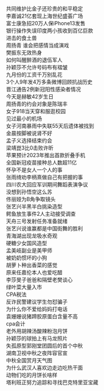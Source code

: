 共同维护比金子还珍贵的和平稳定  
李嘉诚21亿套现上海世纪盛荟广场  
富士康急招20万人保iPhone13发售  
银行操作失误印度两小孩收到百亿巨款  
进击的食土兽  
周扬青 谁会把感情当成演戏  
樊振东无效热身  
如何叫醒醉酒的退伍军人  
孙颖莎不允许号码布有褶皱  
九月份的工资千万别乱花  
3个人9年发4万多条微博回顾抗战历史  
晋江通告2例新冠阳性感染者情况  
今天是赫敏42岁生日  
周扬青的约会对象是陈瑞丰  
女子918当天穿和服逛校园  
见过最小的机场  
女子河南暴雨中失联55天后遗体被找到  
金晨按脚被说肾不好  
孟子义选择结束约会  
梁靖崑3比0击败许昕  
苹果预计2023年推出首款折叠手机  
全国新冠疫苗接种总人数超11亿  
怀孕不是女人一个人的事  
张雨绮劝李柄熹做自己有把握的事  
四川农大回应军训期间舞蹈表演争议  
没想到孙悟空这么苏  
佟丽娅为B角争取镜头  
张艺兴半黑半白挑染造型  
鳄鱼放生事件2人主动接受调查  
天舟三号发射任务准备就绪  
张艺兴说谁赢都是中国街舞的胜利  
青海湖出现龙吸水奇观  
硬糖少女国风造型  
孟美岐副业是美甲师  
被奶奶惯坏的小狗  
胡萝卜种出香菜的感觉  
原来任嘉伦本人也爱吃醋  
李莎旻子爸爸和隔壁老樊谈心  
绿叶菜大量入市  
CPA税法  
反诈民警建议学生勿怼骗子  
为什么你不爱给妈妈打电话  
袁姗姗说猪蹄胶原蛋白含量不高  
cpa会计  
老外用胡辣汤酸辣粉泡月饼  
孙颖莎的球拍上有马龙照片  
失孤原型郭刚堂团圆后的首个中秋  
湖南卫视中秋之夜阵容官宣  
中秋全国赏月天气图  
为什么武汉人喜欢边走边吃热干面  
动物们吃的月饼长啥样  
塔利班正努力追踪和寻找巴克特里亚宝藏  
